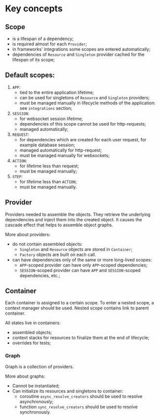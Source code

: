 # Key concepts

## Scope

- is a lifespan of a dependency;
- is required almost for each `Provider`;
- in frameworks' integrations some scopes are entered automatically;
- dependencies of `Resource` and `Singleton` provider cached for the lifespan of its scope;

## Default scopes:

1. `APP`:
   - tied to the entire application lifetime;
   - can be used for singletons of `Resource` and `Singleton` providers;
   - must be managed manually in lifecycle methods of the application: see `integrations` section;
2. `SESSION`:
   - for websocket session lifetime;
   - dependencies of this scope cannot be used for http-requests;
   - managed automatically;
3. `REQUEST`:
   - for dependencies which are created for each user request, for example database session;
   - managed automatically for http-request;
   - must be managed manually for websockets;
4. `ACTION`:
   - for lifetime less than request;
   - must be managed manually;
5. `STEP`:
   - for lifetime less than `ACTION`;
   - must be managed manually.

## Provider

Providers needed to assemble the objects.
They retrieve the underlying dependencies and inject them into the created object.
It causes the cascade effect that helps to assemble object graphs.

More about providers:
- do not contain assembled objects:
  - `Singleton` and `Resource` objects are stored in `Container`;
  - `Factory` objects are built on each call.
- can have dependencies only of the same or more long-lived scopes:
  - `APP`-scoped provider can have only `APP`-scoped dependencies;
  - `SESSION`-scoped provider can have `APP` and `SESSION`-scoped dependencies, etc.;

## Container

Each container is assigned to a certain scope.
To enter a nested scope, a context manager should be used.
Nested scope contains link to parent container.

All states live in containers:
- assembled objects;
- context stacks for resources to finalize them at the end of lifecycle;
- overrides for tests;

### Graph

Graph is a collection of providers.

More about graphs:
- Cannot be instantiated;
- Can initialize its resources and singletons to container:
  - coroutine `async_resolve_creators` should be used to resolve asynchronously;
  - function `sync_resolve_creators` should be used to resolve synchronously.

